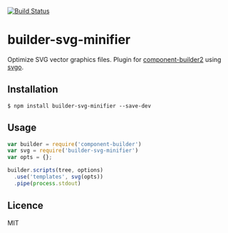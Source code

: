 [![Build Status](https://travis-ci.org/kewah/builder-svg-minifier.png?branch=master)](https://travis-ci.org/kewah/builder-svg-minifier)

# builder-svg-minifier

Optimize SVG vector graphics files. Plugin for [component-builder2](https://github.com/component/builder2.js) using [svgo](https://github.com/svg/svgo).

## Installation

```
$ npm install builder-svg-minifier --save-dev
```

## Usage

```js
var builder = require('component-builder')
var svg = require('builder-svg-minifier')
var opts = {};

builder.scripts(tree, options)
  .use('templates', svg(opts))
  .pipe(process.stdout)
```

## Licence

MIT
